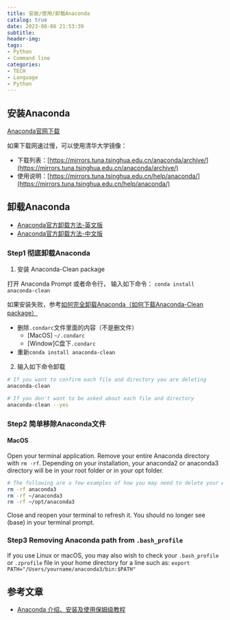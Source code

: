 ```yaml
---
title: 安装/使用/卸载Anaconda
catalog: true
date: 2023-08-08 21:53:39
subtitle:
header-img:
tags:
- Python
- Command line
categories:
- TECH
- Language
- Python
---
```


## 安装Anaconda

[Anaconda官网下载](https://www.anaconda.com/download)

如果下载网速过慢，可以使用清华大学镜像：

- 下载列表：[https://mirrors.tuna.tsinghua.edu.cn/anaconda/archive/](https://mirrors.tuna.tsinghua.edu.cn/anaconda/archive/)
- 使用说明：[https://mirrors.tuna.tsinghua.edu.cn/help/anaconda/](https://mirrors.tuna.tsinghua.edu.cn/help/anaconda/)

## 卸载Anaconda

- [Anaconda官方卸载方法-英文版](https://docs.anaconda.com/free/anaconda/install/uninstall/)
- [Anaconda官方卸载方法-中文版](https://anaconda.org.cn/anaconda/install/uninstall/)

### Step1 彻底卸载Anaconda

1. 安装 Anaconda-Clean package

打开 Anaconda Prompt 或者命令行， 输入如下命令：
```conda install anaconda-clean```

如果安装失败，参考[如何完全卸载Anaconda（如何下载Anaconda-Clean package）](https://developer.aliyun.com/article/936211)

- 删除`.condarc`文件里面的内容（不是删文件）
  - [MacOS] `~/.condarc`
  - [Window]C盘下`.condarc`
- 重新`conda install anaconda-clean`

2. 输入如下命令卸载

```bash
# If you want to confirm each file and directory you are deleting
anaconda-clean

# If you don't want to be asked about each file and directory
anaconda-clean --yes
```

### Step2 简单移除Anaconda文件

#### MacOS

Open your terminal application.
Remove your entire Anaconda directory with `rm -rf`. Depending on your installation, your anaconda2 or anaconda3 directory will be in your root folder or in your opt folder.

```bash
# The following are a few examples of how you may need to delete your Anaconda folder
rm -rf anaconda3
rm -rf ~/anaconda3
rm -rf ~/opt/anaconda3
```

Close and reopen your terminal to refresh it. You should no longer see (base) in your terminal prompt.

### Step3 Removing Anaconda path from `.bash_profile`

If you use Linux or macOS, you may also wish to check your `.bash_profile` or `.zprofile` file in your home directory for a line such as:
`export PATH="/Users/yourname/anaconda3/bin:$PATH"`

## 参考文章

- [Anaconda 介绍、安装及使用保姆级教程](https://mp.weixin.qq.com/s/vIZoE4BmXYlyhfFFmlhDWg)
